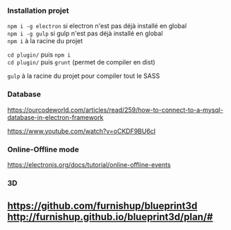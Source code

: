 ### Installation projet

`npm i -g electron` si electron n'est pas déjà installé en global<br>
`npm i -g gulp` si gulp n'est pas déjà installé en global<br>
`npm i` à la racine du projet

`cd plugin/` puis `npm i`<br>
`cd plugin/` puis `grunt` (permet de compiler en dist)

`gulp` à la racine du projet pour compiler tout le SASS

### Database 
https://ourcodeworld.com/articles/read/259/how-to-connect-to-a-mysql-database-in-electron-framework 

https://www.youtube.com/watch?v=oCKDF9BU6cI

### Online-Offline mode
https://electronjs.org/docs/tutorial/online-offline-events

### 3D
https://github.com/furnishup/blueprint3d
http://furnishup.github.io/blueprint3d/plan/#
--- 